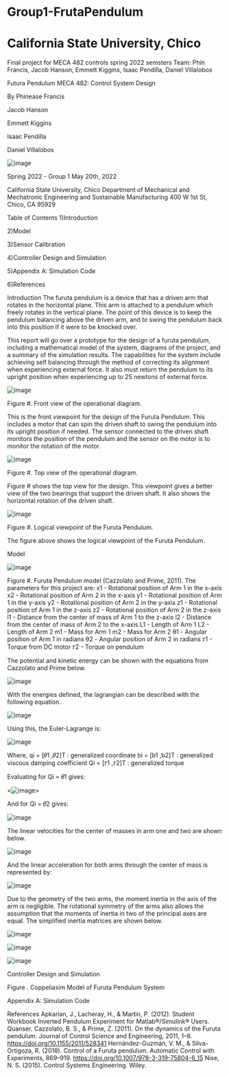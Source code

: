 # Group1-FrutaPendulum
# California State University, Chico
Final project for MECA 482 controls spring 2022 semsters 
Team: Phin Francis, Jacob Hanson, Emmett Kiggins, Isaac Pendilla, Daniel Villalobos
<p align="center">
 
    

Futura Pendulum
MECA 482: Control System Design

By
Phinease Francis
 
Jacob Hanson
 
Emmett Kiggins
 
Isaac Pendilla
 
Daniel Villalobos
<p align="center">

 ![image](https://user-images.githubusercontent.com/105892633/169450137-6e24e8ba-d512-4ff5-b310-f3945275c4e0.png)



Spring 2022 - Group 1
May 20th, 2022



California State University, Chico
Department of Mechanical and Mechatronic Engineering and Sustainable Manufacturing
400 W 1st St, Chico, CA 95929



 Table of Contents
 1)Introduction
 
 2)Model
 
 3)Sensor Calibration
 
 4)Controller Design and Simulation
 
 5)Appendix A: Simulation Code
 
 6)References




Introduction
The furuta pendulum is a device that has a driven arm that rotates in the horizontal plane. This arm is attached to a pendulum which freely rotates in the vertical plane. The point of this device is to keep the pendulum balancing above the driven arm, and to swing the pendulum back into this position if it were to be knocked over. 

This report will go over a prototype for the design of a furuta pendulum, including a mathematical model of the system, diagrams of the project, and a summary of the simulation results. The capabilities for the system include achieving self balancing through the method of correcting its alignment when experiencing external force. It also must return the pendulum to its upright position when experiencing up to 25 newtons of external force.

![image](https://user-images.githubusercontent.com/105892633/169450292-3e73d8a7-4b40-4b9a-8946-72b6630fbc39.png)


Figure #. Front view of the operational diagram.

This is the front viewpoint for the design of the Furuta Pendulum. This includes a motor that can spin the driven shaft to swing the pendulum into its upright position if needed. The sensor connected to the driven shaft monitors the position of the pendulum and the sensor on the motor is to monitor the rotation of the motor. 




![image](https://user-images.githubusercontent.com/105892633/169450324-f9d6e7b6-4f22-4570-857b-fecbe428339c.png)

Figure #. Top view of the operational diagram.

Figure # shows the top view for the design. This viewpoint gives a better view of the two bearings that support the driven shaft. It also shows the horizontal rotation of the driven shaft. 




![image](https://user-images.githubusercontent.com/105892633/169450358-aa3bb1c0-e850-4ada-a13b-6ab4740a0b95.png)




Figure #. Logical viewpoint of the Furuta Pendulum.

 The figure above shows the logical viewpoint of the Furuta Pendulum. 

Model




![image](https://user-images.githubusercontent.com/105892633/169450390-bc2b7d71-5fe5-4313-ac0e-4355bf284ee5.png)





Figure #. Furuta Pendulum model (Cazzolato and Prime, 2011).
The parameters for this project are:
x1 - Rotational position of Arm 1 in the x-axis
x2 - Rotational position of Arm 2 in the x-axis
y1 - Rotational position of Arm 1 in the y-axis
y2 - Rotational position of Arm 2 in the y-axis
z1 - Rotational position of Arm 1 in the z-axis
z2 - Rotational position of Arm 2 in the z-axis
l1 - Distance from the center of mass of Arm 1 to the z-axis
l2 - Distance from the center of mass of Arm 2 to the x-axis
L1 - Length of Arm 1
L2 - Length of Arm 2
m1 - Mass for Arm 1
m2 - Mass for Arm 2
θ1 - Angular position of Arm 1 in radians
θ2 - Angular position of Arm 2 in radians
𝜏1 - Torque from DC motor
𝜏2 - Torque on pendulum



The potential and kinetic energy can be shown with the equations from Cazzolato and Prime below.





![image](https://user-images.githubusercontent.com/105892633/169450466-2534fdf8-136b-4f53-9f96-8dbd256a1f83.png)


With the energies defined, the lagrangian can be described with the following equation.
 
![image](https://user-images.githubusercontent.com/105892633/169450502-5b28acf4-5efa-4895-9352-c2d1ff34244c.png)



Using this, the Euler-Lagrange is:



![image](https://user-images.githubusercontent.com/105892633/169450523-f15fb963-77a1-4fc6-ab3f-54d369fe1206.png)





Where,
qi = [𝜃1 ,𝜃2]T : generalized coordinate
bi = [b1 ,b2]T : generalized viscous damping coefficient
Qi = [𝜏1 ,𝜏2]T : generalized torque

Evaluating for Qi = 𝜃1 gives:


<![image](https://user-images.githubusercontent.com/105892633/169450898-5a098fe2-32a3-49b7-862f-776db5a7aa04.png)>



And for Qi = 𝜃2 gives:

![image](https://user-images.githubusercontent.com/105892633/169450923-12edbb44-c1b3-465f-8ef9-58fcf1f80285.png)


The linear velocities for the center of masses in arm one and two are shown below. 

![image](https://user-images.githubusercontent.com/105892633/169450959-beadc820-590e-4a42-afcb-4f2269afe91c.png)


And the linear acceleration for both arms through the center of mass is represented by:

![image](https://user-images.githubusercontent.com/105892633/169450984-85241185-66d8-441c-827c-f71e739183fc.png)





Due to the geometry of the two arms, the moment inertia in the axis of the arm is negligible. The rotational symmetry of the arms also allows the assumption that the moments of inertia in two of the principal axes are equal. The simplified inertia matrices are shown below.


![image](https://user-images.githubusercontent.com/105892633/169451015-c4b7291d-d426-44d9-a0f1-30ff4961045e.png)


![image](https://user-images.githubusercontent.com/105892633/169451032-b4466ceb-5ded-41f8-ae12-de967d1c925b.png)



![image](https://user-images.githubusercontent.com/105892633/169454801-5e1ac0e7-06d0-4e3e-ab3b-4084aed5f16f.png)




Controller Design and Simulation











Figure  . Coppeliasim Model of Furuta Pendulum System

Appendix A: Simulation Code




References
Apkarian, J., Lacheray, H., & Martin, P. (2012). Student Workbook Inverted Pendulum Experiment for Matlab®/Simulink® Users. Quanser.
Cazzolato, B. S., & Prime, Z. (2011). On the dynamics of the Furuta pendulum. Journal of Control Science and Engineering, 2011, 1–8. https://doi.org/10.1155/2011/528341
Hernández-Guzmán, V. M., & Silva-Ortigoza, R. (2018). Control of a Furuta pendulum. Automatic Control with Experiments, 869–919. https://doi.org/10.1007/978-3-319-75804-6_15
Nise, N. S. (2015). Control Systems Engineering. Wiley. 





